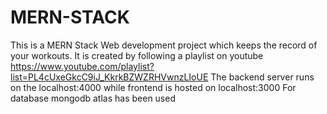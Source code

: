 # MERN-STACK
This is a MERN Stack Web development project which keeps the record of your workouts.
It is created by following a playlist on youtube https://www.youtube.com/playlist?list=PL4cUxeGkcC9iJ_KkrkBZWZRHVwnzLIoUE
The backend server runs on the localhost:4000 while frontend is hosted on localhost:3000
For database mongodb atlas has been used 
